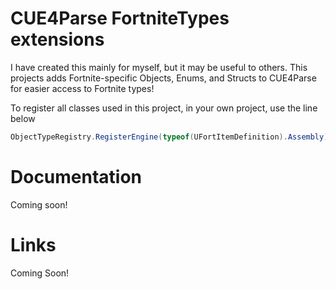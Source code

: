 # CUE4Parse FortniteTypes extensions

I have created this mainly for myself, but it may be useful to others. This projects adds Fortnite-specific Objects,
Enums, and Structs to CUE4Parse for easier access to Fortnite types!

To register all classes used in this project, in your own project, use the line below

```c#
ObjectTypeRegistry.RegisterEngine(typeof(UFortItemDefinition).Assembly);
```

# Documentation

Coming soon!

# Links

Coming Soon!

